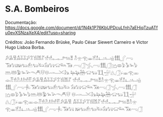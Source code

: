 # S.A. Bombeiros


Documentação: https://docs.google.com/document/d/1N4k1P76KbUPDcuLfnh7aEHiqTzuATfu0evXSNzaXeX4/edit?usp=sharing


Créditos: João Fernando Brüske, Paulo César Siewert Carneiro e Victor Hugo Lisboa Borba.


𓀔𓀇𓀅𓀋𓀡𓀡𓀕𓀠𓀧𓀨𓀣𓀷𓀷𓀿𓀿𓁀𓁶𓁰
𓁴𓁿𓂀𓁾𓁵𓁯𓂞𓂤𓂗𓃃𓂾𓂺
𓃞𓃙𓃖𓃓𓃕𓃓𓃜𓃘𓃙𓃟𓃛𓃞
𓂺𓃂𓂿𓂺𓃃𓃂𓂛𓂏𓅱𓅥𓅩𓅦
𓅹𓅸𓅳𓅩𓅪𓄭𓄫𓄮𓄬𓄗𓄑𓄌𓃦
𓃧𓃨𓃤𓃟𓃓𓃅𓃁𓂽𓃂𓂊𓁾𓂀𓁽
𓁼𓁠𓁛𓁟𓁦𓁜𓁭𓁡𓀔𓀇𓀅𓀋𓀡𓀡𓀕𓀠𓀧𓀨𓀣
𓀷𓀷𓀿𓀿𓁀𓁶𓁰𓁴𓁿𓂀𓁾𓁵𓁯𓂞𓂤𓂗
𓃃𓂾𓂺𓂹𓃞𓃙𓃖𓃓𓃕𓃓𓃜
𓃘𓃙𓃟𓃛𓃞𓂺𓃂𓂿𓂺𓃃𓃂
𓂛𓂏𓅱𓅥𓅩𓅦𓅹𓅸𓅳𓅩𓅪𓄭𓄫𓄮
𓄬𓄗𓄑𓄌𓃦𓃧𓃨𓃤𓃟𓃓𓃅𓃁
𓂽𓃂𓂊𓁾𓂀𓁽𓁼𓁠𓁛𓁟𓁦𓁜𓁭𓁡𓀔𓀇𓀅
𓀋𓀡𓀡𓀕𓀠𓀧𓀨𓀣𓀷𓀷𓀿𓀿𓁀𓁶𓁰𓁴𓁿
𓂀𓁾𓁵𓁯𓂞𓂤𓂗𓃃𓂾𓂺𓂹𓃞𓃙
𓃖𓃓𓃕𓃓𓃜𓃘𓃙𓃟𓃛𓃞𓂺𓃂
